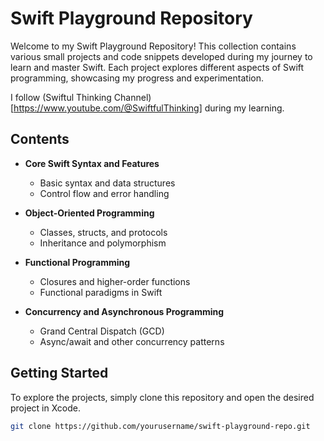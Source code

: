 # Swift Playground Repository

Welcome to my Swift Playground Repository! This collection contains various small projects and code snippets developed during my journey to learn and master Swift. Each project explores different aspects of Swift programming, showcasing my progress and experimentation.

I follow (Swiftul Thinking Channel)[https://www.youtube.com/@SwiftfulThinking] during my learning.

## Contents

- **Core Swift Syntax and Features**
  - Basic syntax and data structures
  - Control flow and error handling

- **Object-Oriented Programming**
  - Classes, structs, and protocols
  - Inheritance and polymorphism

- **Functional Programming**
  - Closures and higher-order functions
  - Functional paradigms in Swift

- **Concurrency and Asynchronous Programming**
  - Grand Central Dispatch (GCD)
  - Async/await and other concurrency patterns

## Getting Started

To explore the projects, simply clone this repository and open the desired project in Xcode.

```bash
git clone https://github.com/yourusername/swift-playground-repo.git
